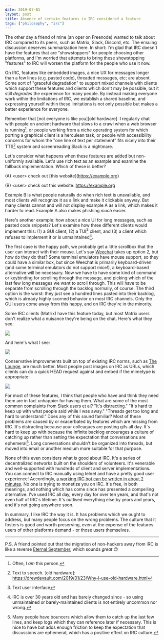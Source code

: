 ```yaml
---
date: 2019-07-01
layout: post
title: Absence of certain features in IRC considered a feature
tags: ["philosophy", "irc"]
---
```


The other day a friend of mine (an oper on Freenode) wanted to talk about IRC
compared to its peers, such as Matrix, Slack, Discord, etc. The ensuing
discussion deserves summarization here. In short: I'm glad that IRC doesn't have
the features that are "showstoppers" for people choosing other platforms, and
I'm worried that attempts to bring these showstopping "features" to IRC will
worsen the platform for the people who use it now.

On IRC, features like embedded images, a nice UX for messages longer than a few
lines (e.g. pasted code), threaded messages, etc; are absent. Some sort of
"graceful degradation" to support mixed channels with clients which support
these features and clients which don't may be possible, but it still *degrades*
the experience for many people. By instead making everyone work within the
limitations of IRC, we establish a shared baseline, and expressing yourself
within these limitations is not only possible but makes a better experience for
everyone.

Remember that [not everyone is like you][old hardware]. I regularly chat with
people on ancient hardware that slows to a crawl when a web browser is
running[^1], or people working from a niche operating system for which porting a
graphical client is a herculean task, or people with accessibility concerns for
whom the "one line of text per statement" fits nicely into their TTS[^2] system
and screenreading Slack is a nightmare.

[^1]: Often, I *am* this person.
[^2]: Text to speech.
[old hardware]: https://drewdevault.com/2019/01/23/Why-I-use-old-hardware.html

Let's consider what happens when these features are added but non-uniformly
available. Let's use rich text as an example and examine the fallback
implementation. Which of these is better?

<span>(A) &lt;user&gt; check out [this website](<a href="https://example.org">https://example.org</a>)</span>

<span>(B) &lt;user&gt; check out this website: <a href="https://example.org">https://example.org</a></span>

Example B is what people naturally do when rich text is unavailable, and most
clients will recognize it as a link and make it clickable anyway. But many
clients cannot and will not display example A as a link, which makes it harder
to read. Example A also makes phishing *much* easier.

Here's another example: how about a nice UI for long messages, such as pasted
code snippets? Let's examine how three different clients would implement this:
(1) a GUI client, (2) a TUI[^3] client, and (3) a client which refuses to
implement it or is unmaintained[^4].

The first case is the happy path, we probably get a little scrollbox that the
user can interact with their mouse. Let's say [Weechat](https://weechat.org/)
takes up option 2, but how do they do that? Some terminal emulators have mouse
support, so they could have a similar box, but since Weechat is primarily
keyboard-driven (and some terminal emulators do not support mice!), a
keyboard-based alternative will be necessary. Now we have to have some kind of
command or keybinding for scrolling through the message, and picking which of
the last few long messages we want to scroll through. This will have to be
separate from scrolling through the backlog normally, of course. The third
option is the worst: they just see a hundred lines pasted into their backlog,
which is already highly scorned behavior on most IRC channels. Only the GUI
users come away from this happy, and on IRC they're in the minority.

Some IRC clients (Matrix) have this feature today, but most Matrix users don't
realize what a nuisance they're being on the chat. Here's what they see:

![](https://sr.ht/VOeY.png)

And here's what I see:

![](https://sr.ht/HZ7Z.png)

Conservative improvements built on top of existing IRC norms, such as [The
Lounge](https://thelounge.chat/), are much better. Most people post images on
IRC as URLs, which clients can do a quick HEAD request against and embed if the
mimetype is appropriate:

![](https://sr.ht/9RsR.png)

[^3]: Text user interface
[^4]: IRC is over 30 years old and has barely changed since - so using unmaintained or barely-maintained clients is not entirely uncommon nor wrong.

For most of these features, I think that people who have and think they need
them are in fact unhappier for having them. What are some of the most common
complaints from Slack users et al? "It's distracting." "It's hard to keep up
with what people said while I was away." "Threads get too long and hard to
understand." Does any of this sound familiar? Most of these problems are caused
by or exacerbated by features which are missing from IRC.  It's distracting
because your colleagues are posting gifs all day. It's hard to keep up with
because the infinite backlog encourages a culture of catching up rather than
setting the expectation that conversations are ephemeral[^5]. Long conversations
shouldn't be organized into threads, but moved into email or another medium more
suitable for that purpose.

[^5]: Many people have bouncers which allow them to catch up the last few lines, and keep logs which they can reference later if necessary. This is nice to have but adds enough friction to keep the expectation that discussions are ephemeral, which has a positive effect on IRC culture.

None of this even considers what *is* good about IRC. It's a series of
decentralized networks built on the shoulders of volunteers. It's venerable and
well-supported with hundreds of client and server implementations. You can
connect to IRC manually using telnet and have a pretty good user experience!
Accordingly, [a working IRC bot can be written in about 2
minutes][irc-slack-bot-comparison]. No one is trying to monetize you on IRC.
It's free, in both meanings, and nothing which has come since has presented a
compelling alternative. I've used IRC all day, every day for over ten years, and
that's not even half of IRC's lifetime. It's outlived everything else by years
and years, and it's not going anywhere soon.

[irc-slack-bot-comparison]: https://drewdevault.com/2018/03/10/How-to-write-an-IRC-bot.html

In summary, I like IRC the way it is. It has problems which we ought to address,
but many people focus on the wrong problems. The culture that it fosters is good
and worth preserving, even at the expense of the features users of other
platforms demand - or those users themselves.

---

P.S. A friend pointed out that the migration of non-hackers away from IRC is
like a reverse [Eternal September][eternal-september], which sounds *great* 😉

[eternal-september]: https://en.wikipedia.org/wiki/Eternal_September
